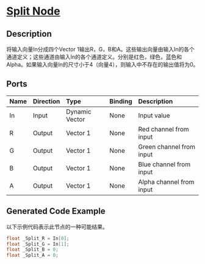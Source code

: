 # [Split Node](https://docs.unity3d.com/Packages/com.unity.shadergraph@7.3/manual/Split-Node.html)
## Description
将输入向量In分成四个Vector 1输出R，G，B和A。这些输出向量由输入In的各个通道定义；这些通道由输入In的各个通道定义。分别是红色，绿色，蓝色和Alpha。如果输入向量In的尺寸小于4（向量4），则输入中不存在的输出值将为0。

## Ports

|Name|Direction|Type|Binding|Description|
|:---|:----|:----|:----|:---
|In|Input|Dynamic Vector|None|Input value|
|R|Output|Vector 1|None|Red channel from input|
|G|Output|Vector 1|None|Green channel from input|
|B|Output|Vector 1|None|Blue channel from input|
|A|Output|Vector 1|None|Alpha channel from input|

## Generated Code Example
以下示例代码表示此节点的一种可能结果。
```h
float _Split_R = In[0];
float _Split_G = In[1];
float _Split_B = 0;
float _Split_A = 0;
```